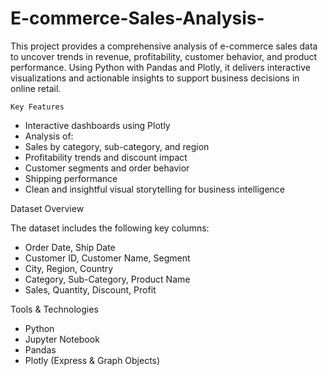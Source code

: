 # E-commerce-Sales-Analysis-
This project provides a comprehensive analysis of e-commerce sales data to uncover trends in revenue, profitability, customer behavior, and product performance. Using Python with Pandas and Plotly, it delivers interactive visualizations and actionable insights to support business decisions in online retail.



    Key Features

  - Interactive dashboards using Plotly
  - Analysis of:
  - Sales by category, sub-category, and region
  - Profitability trends and discount impact
  - Customer segments and order behavior
  - Shipping performance
  - Clean and insightful visual storytelling for business intelligence



 Dataset Overview

The dataset includes the following key columns:
- Order Date, Ship Date
- Customer ID, Customer Name, Segment
- City, Region, Country
- Category, Sub-Category, Product Name
- Sales, Quantity, Discount, Profit



 Tools & Technologies

- Python
- Jupyter Notebook
- Pandas
- Plotly (Express & Graph Objects)


